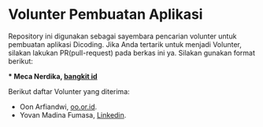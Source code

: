 # Volunter Pembuatan Aplikasi
Repository ini digunakan sebagai sayembara pencarian volunter untuk pembuatan aplikasi Dicoding. Jika Anda tertarik untuk menjadi Volunter, silakan lakukan PR(pull-request) pada berkas ini ya. Silakan gunakan format berikut:


**\* Meca Nerdika, [bangkit id](linkedin/MecaNerdika)**


Berikut daftar Volunter yang diterima:

* Oon Arfiandwi, [oo.or.id](https://goal.com/id).
* Yovan Madina Fumasa, [Linkedin](https://www.linkedin.com/in/gilang-adhan/).
